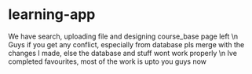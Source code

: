 # learning-app

We have search, uploading file and designing course_base page left
\n
Guys if you get any conflict, especially from database pls merge with the changes I made, else the database and stuff wont work properly
\n
Ive completed favourites, most of the work is upto you guys now